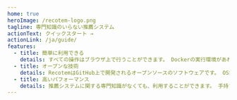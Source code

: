 ```yaml
---
home: true
heroImage: /recotem-logo.png
tagline: 専門知識のいらない推薦システム
actionText: クイックスタート →
actionLink: /ja/guide/
features:
  - title: 簡単に利用できる
    details: すべての操作はブラウザ上で行うことができます。 Dockerの実行環境があれば、コマンド1つでRecotemを起動できます。
  - title: オープンな技術
    details: RecotemはGitHub上で開発されるオープンソースのソフトウェアです。 OSSの開発に自由に参加して、利用することができます。
  - title: 高いパフォーマンス
    details: 推薦システムに関する専門知識がなくても、利用することができます。 手持ちのデータをアップロードするだけで、推薦結果を取得できます。
---
```

